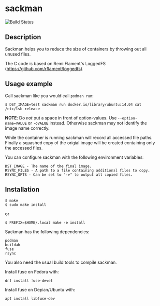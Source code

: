 # sackman

[![Build Status](https://travis-ci.org/ak-1/sackman.svg?branch=master)](https://travis-ci.org/ak-1/sackman)

## Description

Sackman helps you to reduce the size of containers by throwing out all unused files.

The C code is based on Remi Flament's LoggedFS (https://github.com/rflament/loggedfs).

## Usage example

Call sackman like you would call `podman run`:

    $ DST_IMAGE=test sackman run docker.io/library/ubuntu:14.04 cat /etc/lsb-release

**NOTE**: Do *not* put a space in front of option-values. Use `--option-name=VALUE` or `-oVALUE` instead.
Otherwise sackman may not identify the image name correctly.

While the container is running sackman will record all accessed file paths.
Finally a squashed copy of the origial image will be created containing only the accessed files.

You can configure sackman with the following environment variables:

    DST_IMAGE - The name of the final image.
    RSYNC_FILES - A path to a file containing additional files to copy.
    RSYNC_OPTS - Can be set to "-v" to output all copied files.

## Installation

    $ make
    $ sudo make install
or

    $ PREFIX=$HOME/.local make -e install

Sackman has the following dependencies:

    podman
    buildah
    fuse
    rsync

You also need the usual build tools to compile sackman.

Install fuse on Fedora with:

    dnf install fuse-devel

Install fuse on Depian/Ubuntu with:

    apt install libfuse-dev
